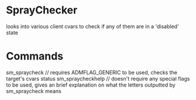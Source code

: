 # SprayChecker
 looks into various client cvars to check if any of them are in a 'disabled' state


# Commands
 sm_spraycheck <target> // requires ADMFLAG_GENERIC to be used, checks the target's cvars status
 sm_spraycheckhelp // doesn't require any special flags to be used, gives an brief explanation on what the letters outputted by sm_spraycheck means
